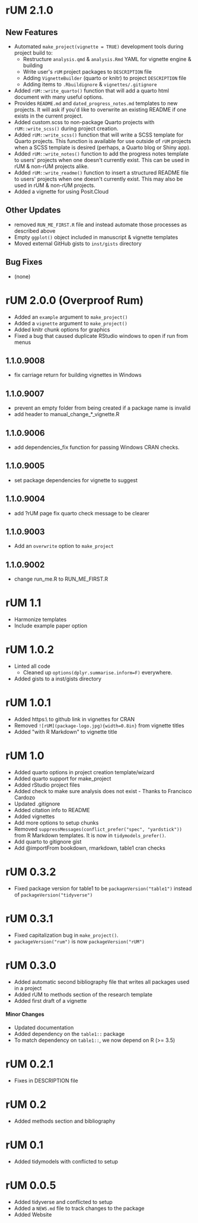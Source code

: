 # rUM 2.1.0

## New Features
+ Automated `make_project(vignette = TRUE)` development tools during project build to:
  + Restructure `analysis.qmd` & `analysis.Rmd` YAML for vignette engine & building
  + Write user's `rUM` project packages to `DESCRIPTION` file
  + Adding `VignetteBuilder` (quarto or knitr) to project `DESCRIPTION` file
  + Adding items to `.Rbuildignore` & `vignettes/.gitignore`
+ Added `rUM::write_quarto()` function that will add a quarto html document with many useful options.
+ Provides `README.md` and `dated_progress_notes.md` templates to new projects. It will ask if you'd like to overwrite an existing README if one exists in the current project.
+ Added custom.scss to non-package Quarto projects with `rUM::write_scss()` during project creation.
+ Added `rUM::write_scss()` function that will write a SCSS template for Quarto projects. This function is available for use outside of `rUM` projects when a SCSS template is desired (perhaps, a Quarto blog or Shiny app). 
+ Added `rUM::write_notes()` function to add the progress notes template to users' projects when one doesn't currently exist. This can be used in rUM & non-rUM projects alike.
+ Added `rUM::write_readme()` function to insert a structured README file to users' projects when one doesn't currently exist. This may also be used in rUM & non-rUM projects.
+ Added a vignette for using Posit.Cloud

## Other Updates
+ removed `RUN_ME_FIRST.R` file and instead automate those processes as described above
+ Empty `ggplot()` object included in manuscript & vignette templates
+ Moved external GitHub gists to `inst/gists` directory

## Bug Fixes
+ (none)



# rUM 2.0.0 (Overproof Rum) 

+ Added an `example` argument to `make_project()`
+ Added a `vignette` argument to `make_project()`
+ Added knitr chunk options for graphics
+ Fixed a bug that caused duplicate RStudio windows to open if run from menus

## 1.1.0.9008
+ fix carriage return for building vignettes in Windows

## 1.1.0.9007
+ prevent an empty folder from being created if a package name is invalid
+ add header to manual_change_*_vignette.R

## 1.1.0.9006
+ add dependencies_fix function for passing Windows CRAN checks.

## 1.1.0.9005
+ set package dependencies for vignette to suggest

## 1.1.0.9004
+ add ?rUM page fix quarto check message to be clearer

## 1.1.0.9003

+ Add an `overwrite` option to `make_project`

## 1.1.0.9002

+ change run_me.R to RUN_ME_FIRST.R

# rUM 1.1

+ Harmonize templates
+ Include example paper option 

# rUM 1.0.2

+ Linted all code
  + Cleaned up `options(dplyr.summarise.inform=F)` everywhere.
+ Added gists to a inst/gists directory

# rUM 1.0.1

+ Added https:\\ to github link in vignettes for CRAN
+ Removed `![rUM](package-logo.jpg){width=0.8in}` from vignette titles
+ Added "with R Markdown" to vignette title

# rUM 1.0

* Added quarto options in project creation template/wizard
* Added quarto support for make_project
* Added rStudio project files
* Added check to make sure analysis does not exist - Thanks to Francisco Cardozo
* Updated .gitignore
* Added citation info to README
* Added vignettes
* Add more options to setup chunks
* Removed `suppressMessages(conflict_prefer("spec", "yardstick"))` from R Markdown templates.  It is now in `tidymodels_prefer()`.
* Add quarto to gitignore gist 
* Add @importFrom bookdown, rmarkdown, table1 cran checks


# rUM 0.3.2

* Fixed package version for table1 to be `packageVersion("table1")` instead of `packageVersion("tidyverse")`

# rUM 0.3.1

* Fixed capitalization bug in `make_project()`.
* `packageVersion("rum")` is now `packageVersion("rUM")`

# rUM 0.3.0

* Added automatic second bibliography file that writes all packages used in a project
* Added rUM to methods section of the research template
* Added first draft of a vignette

#### Minor Changes

* Updated documentation
* Added dependency on the `table1::` package
* To match dependency on `table1::`, we now depend on R (>= 3.5)


# rUM 0.2.1

* Fixes in DESCRIPTION file

# rUM 0.2

* Added methods section and bibliography

# rUM 0.1

* Added tidymodels with conflicted to setup

# rUM 0.0.5

* Added tidyverse and conflicted to setup
* Added a `NEWS.md` file to track changes to the package
* Added Website



